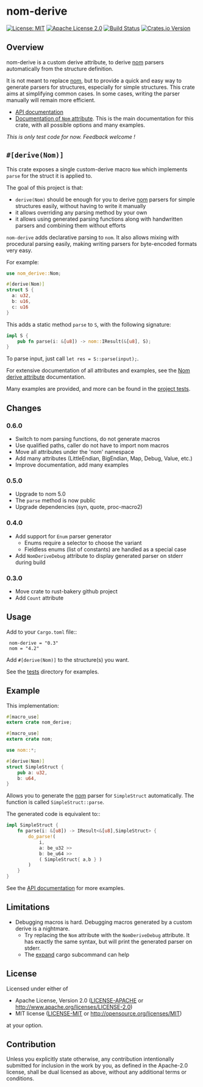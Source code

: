 # nom-derive

[![License: MIT](https://img.shields.io/badge/License-MIT-yellow.svg)](./LICENSE-MIT)
[![Apache License 2.0](https://img.shields.io/badge/License-Apache%202.0-blue.svg)](./LICENSE-APACHE)
[![Build Status](https://travis-ci.org/chifflier/nom-derive.svg?branch=master)](https://travis-ci.org/chifflier/nom-derive)
[![Crates.io Version](https://img.shields.io/crates/v/nom-derive.svg)](https://crates.io/crates/nom-derive)

## Overview

nom-derive is a custom derive attribute, to derive [nom] parsers automatically from the structure definition.

It is not meant to replace [nom], but to provide a quick and easy way to generate parsers for
structures, especially for simple structures. This crate aims at simplifying common cases.
In some cases, writing the parser manually will remain more efficient.

- [API documentation](https://docs.rs/nom-derive)
- [Documentation of `Nom` attribute](https://docs.rs/nom-derive/latest/nom_derive/derive.Nom.html). This is the main
  documentation for this crate, with all possible options and many examples.

*This is only test code for now. Feedback welcome !*

## `#[derive(Nom)]`

This crate exposes a single custom-derive macro `Nom` which
implements `parse` for the struct it is applied to.

The goal of this project is that:

* `derive(Nom)` should be enough for you to derive [nom] parsers for simple
  structures easily, without having to write it manually
* it allows overriding any parsing method by your own
* it allows using generated parsing functions along with handwritten parsers and
  combining them without efforts

`nom-derive` adds declarative parsing to `nom`. It also allows mixing with
procedural parsing easily, making writing parsers for byte-encoded formats
very easy.

For example:

```rust
use nom_derive::Nom;

#[derive(Nom)]
struct S {
  a: u32,
  b: u16,
  c: u16
}
```

This adds a static method `parse` to `S`, with the following signature:
```rust
impl S {
	pub fn parse(i: &[u8]) -> nom::IResult(&[u8], S);
}
```

To parse input, just call `let res = S::parse(input);`.

For extensive documentation of all attributes and examples, see the
[Nom derive
attribute](https://docs.rs/nom-derive/latest/nom_derive/derive.Nom.html)
documentation.

Many examples are provided, and more can be found in the [project
tests](https://github.com/rust-bakery/nom-derive/tree/master/tests).


## Changes

### 0.6.0

- Switch to nom parsing functions, do not generate macros
- Use qualified paths, caller do not have to import nom macros
- Move all attributes under the 'nom' namespace
- Add many attributes (LittleEndian, BigEndian, Map, Debug, Value, etc.)
- Improve documentation, add many examples

### 0.5.0

- Upgrade to nom 5.0
- The `parse` method is now public
- Upgrade dependencies (syn, quote, proc-macro2)

### 0.4.0

- Add support for `Enum` parser generator
  - Enums require a selector to choose the variant
  - Fieldless enums (list of constants) are handled as a special case
- Add `NomDeriveDebug` attribute to display generated parser on stderr during build

### 0.3.0

- Move crate to rust-bakery github project
- Add `Count` attribute

## Usage

Add to your `Cargo.toml` file::

```
 nom-derive = "0.3"
 nom = "4.2"
```

Add `#[derive(Nom)]` to the structure(s) you want.

See the [tests](https://github.com/rust-bakery/nom-derive/tree/master/tests)
directory for examples.

## Example

This implementation:

```rust
#[macro_use]
extern crate nom_derive;

#[macro_use]
extern crate nom;

use nom::*;

#[derive(Nom)]
struct SimpleStruct {
    pub a: u32,
    b: u64,
}
```

Allows you to generate the [nom] parser for `SimpleStruct` automatically. The function is called `SimpleStruct::parse`.

The generated code is equivalent to::

```rust
impl SimpleStruct {
    fn parse(i: &[u8]) -> IResult<&[u8],SimpleStruct> {
        do_parse!(
            i,
            a: be_u32 >>
            b: be_u64 >>
            ( SimpleStruct{ a,b } )
        )
    }
}
```

See the [API documentation](https://docs.rs/nom-derive) for more examples.

[nom]: https://github.com/geal/nom

## Limitations

* Debugging macros is hard. Debugging macros generated by a custom derive is a
  nightmare.
  - Try replacing the `Nom` attribute with the `NomDeriveDebug` attribute. It has exactly
    the same syntax, but will print the generated parser on stderr.
  - The [expand](https://github.com/dtolnay/cargo-expand) cargo subcommand can help

## License

Licensed under either of

 * Apache License, Version 2.0
   ([LICENSE-APACHE](LICENSE-APACHE) or http://www.apache.org/licenses/LICENSE-2.0)
 * MIT license
   ([LICENSE-MIT](LICENSE-MIT) or http://opensource.org/licenses/MIT)

at your option.

## Contribution

Unless you explicitly state otherwise, any contribution intentionally submitted
for inclusion in the work by you, as defined in the Apache-2.0 license, shall be
dual licensed as above, without any additional terms or conditions.
